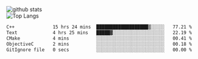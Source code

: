 ![github stats](https://github-readme-stats.vercel.app/api?username=AndreFerreira5&show_icons=true&theme=dark&count_private=true)
<br>
![Top Langs](https://github-readme-stats.vercel.app/api/top-langs/?username=AndreFerreira5&layout=compact&theme=dark)
<br>
<!--START_SECTION:waka-->

```txt
C++              15 hrs 24 mins  ███████████████████▒░░░░░   77.21 %
Text             4 hrs 25 mins   █████▓░░░░░░░░░░░░░░░░░░░   22.19 %
CMake            4 mins          ░░░░░░░░░░░░░░░░░░░░░░░░░   00.41 %
ObjectiveC       2 mins          ░░░░░░░░░░░░░░░░░░░░░░░░░   00.18 %
GitIgnore file   0 secs          ░░░░░░░░░░░░░░░░░░░░░░░░░   00.00 %
```

<!--END_SECTION:waka-->

